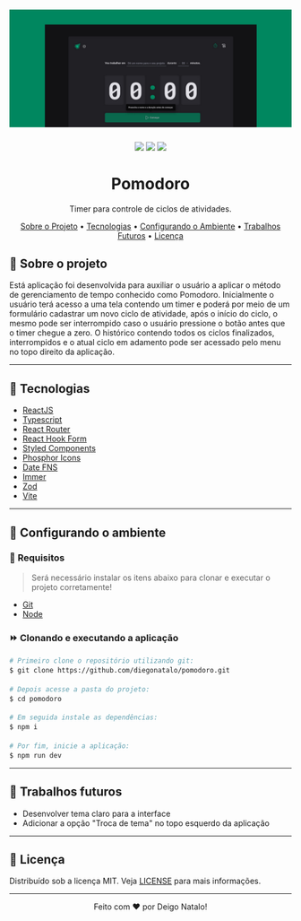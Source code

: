 <h1 align="center">
  <img alt="Logo" src="assets/readme-banner.jpg" alt="Exemplo">
</h1>

<p align="center">
  <img src="https://img.shields.io/badge/code_style-prettier-ff69b4.svg"/>
  <img src="https://img.shields.io/badge/commitizen-friendly-brightgreen.svg"/>
  <img src="https://img.shields.io/badge/license-MIT-blue" />
</p>

<h1 align="center">
  Pomodoro
</h1>
<p align="center">Timer para controle de ciclos de atividades.</p>

<p align="center">
  <a href="#-sobre-o-projeto">Sobre o Projeto</a> •
  <a href="#-tecnologias">Tecnologias</a> •
  <a href="#-configurando-o-ambiente">Configurando o Ambiente</a> •
  <a href="#-trabalhos-futuros">Trabalhos Futuros</a> •
  <a href="#-licença">Licença</a>
</p>

## 📌 Sobre o projeto

Está aplicação foi desenvolvida para auxiliar o usuário a aplicar o método de gerenciamento de tempo conhecido como Pomodoro. Inicialmente o usuário terá acesso a uma tela contendo um timer e poderá por meio de um formulário cadastrar um novo ciclo de atividade, após o início do ciclo, o mesmo pode ser interrompido caso o usuário pressione o botão antes que o timer chegue a zero. O histórico contendo todos os ciclos finalizados, interrompidos e o atual ciclo em adamento pode ser acessado pelo menu no topo direito da aplicação.

---

## 🧩 Tecnologias

- [ReactJS](https://reactjs.org/)
- [Typescript](https://www.typescriptlang.org/)
- [React Router](https://reactrouter.com/)
- [React Hook Form](https://react-hook-form.com/)
- [Styled Components](https://styled-components.com/)
- [Phosphor Icons](https://phosphoricons.com/)
- [Date FNS](https://date-fns.org/)
- [Immer](https://github.com/immerjs/immer)
- [Zod](https://github.com/colinhacks/zod)
- [Vite](https://vitejs.dev/)

---

## 🌱 Configurando o ambiente

### 🚧 **Requisitos**

> Será necessário instalar os itens abaixo para clonar e executar o projeto corretamente!

- [Git](https://git-scm.com)
- [Node](https://nodejs.org)

### ⏩ **Clonando e executando a aplicação**

```bash
# Primeiro clone o repositório utilizando git:
$ git clone https://github.com/diegonatalo/pomodoro.git

# Depois acesse a pasta do projeto:
$ cd pomodoro

# Em seguida instale as dependências:
$ npm i

# Por fim, inicie a aplicação:
$ npm run dev
```

---

## 💭 Trabalhos futuros

- Desenvolver tema claro para a interface
- Adicionar a opção "Troca de tema" no topo esquerdo da aplicação

---

## 📜 Licença

Distribuído sob a licença MIT. Veja [LICENSE](LICENSE) para mais informações.

---

<p align="center">Feito com ❤️ por Deigo Natalo!</p>
